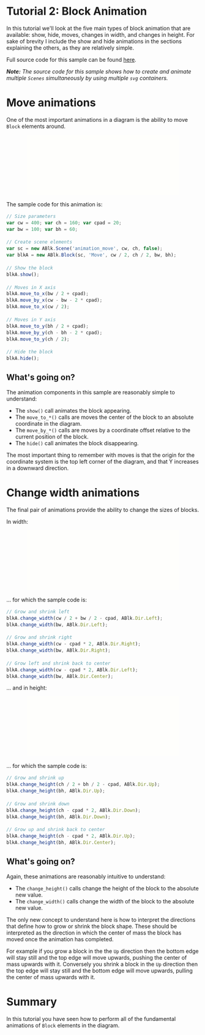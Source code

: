 Tutorial 2: Block Animation
===========================

In this tutorial we'll look at the five main types of block animation that
are available: show, hide, moves, changes in width, and changes in height.
For sake of brevity I include the show and hide animations in the sections
explaining the others, as they are relatively simple.

Full source code for this sample can be found [here](./).

_**Note:** The source code for this sample shows how to create and animate
multiple `Scenes` simultaneously by using multiple `svg` containers._

Move animations
===============

One of the most important animations in a diagram is the ability to move
`Block` elements around.

<p align="center">
  <img src="../../media/tutorial_02_move.gif"
       alt="Demonstration of Aniblock block move animations" />
</p>

The sample code for this animation is:

```javascript
// Size parameters
var cw = 400; var ch = 160; var cpad = 20;
var bw = 100; var bh = 60;

// Create scene elements
var sc = new ABlk.Scene('animation_move', cw, ch, false);
var blkA = new ABlk.Block(sc, 'Move', cw / 2, ch / 2, bw, bh);

// Show the block
blkA.show();

// Moves in X axis
blkA.move_to_x(bw / 2 + cpad);
blkA.move_by_x(cw - bw - 2 * cpad);
blkA.move_to_x(cw / 2);

// Moves in Y axis
blkA.move_to_y(bh / 2 + cpad);
blkA.move_by_y(ch - bh - 2 * cpad);
blkA.move_to_y(ch / 2);

// Hide the block
blkA.hide();
```

What's going on?
----------------

The animation components in this sample are reasonably simple to understand:

* The `show()` call animates the block appearing.
* The `move_to_*()` calls are moves the center of the block to an absolute
  coordinate in the diagram.
* The `move_by_*()` calls are moves by a coordinate offset relative to the
  current position of the block.
* The `hide()` call animates the block disappearing.

The most important thing to remember with moves is that the origin for the
coordinate system is the top left corner of the diagram, and that Y increases
in a downward direction.


Change width animations
=======================

The final pair of animations provide the ability to change the sizes of blocks.

In width:

<p align="center">
  <img src="../../media/tutorial_02_width.gif"
       alt="Demonstration of Aniblock block move animations" />
</p>

... for which the sample code is:

```javascript
// Grow and shrink left
blkA.change_width(cw / 2 + bw / 2 - cpad, ABlk.Dir.Left);
blkA.change_width(bw, ABlk.Dir.Left);

// Grow and shrink right
blkA.change_width(cw - cpad * 2, ABlk.Dir.Right);
blkA.change_width(bw, ABlk.Dir.Right);

// Grow left and shrink back to center
blkA.change_width(cw - cpad * 2, ABlk.Dir.Left);
blkA.change_width(bw, ABlk.Dir.Center);
```

... and in height:

<p align="center">
  <img src="../../media/tutorial_02_height.gif"
       alt="Demonstration of Aniblock block move animations" />
</p>

... for which the sample code is:

```javascript
// Grow and shrink up
blkA.change_height(ch / 2 + bh / 2 - cpad, ABlk.Dir.Up);
blkA.change_height(bh, ABlk.Dir.Up);

// Grow and shrink down
blkA.change_height(ch - cpad * 2, ABlk.Dir.Down);
blkA.change_height(bh, ABlk.Dir.Down);

// Grow up and shrink back to center
blkA.change_height(ch - cpad * 2, ABlk.Dir.Up);
blkA.change_height(bh, ABlk.Dir.Center);
```

What's going on?
----------------

Again, these animations are reasonably intuitive to understand:

* The `change_height()` calls change the height of the block to the absolute
  new value.
* The `change_width()` calls change the width of the block to the absolute
  new value.

The only new concept to understand here is how to interpret the directions
that define how to grow or shrink the block shape. These should be interpreted
as the direction in which the center of mass the block has moved once the
animation has completed.

For example if you grow a block in the the `Up` direction then the bottom edge
will stay still and the top edge will move upwards, pushing the center of mass
upwards with it. Conversely you shrink a block in the `Up` direction then the
top edge will stay still and the bottom edge will move upwards, pulling the
center of mass upwards with it.


Summary
=======

In this tutorial you have seen how to perform all of the fundamental animations
of `Block` elements in the diagram.
